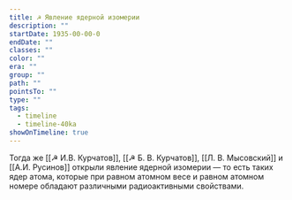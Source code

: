 ```yaml
---
title: ☭ Явление ядерной изомерии
description: ""
startDate: 1935-00-00-0
endDate: ""
classes: ""
color: ""
era: ""
group: ""
path: ""
pointsTo: ""
type: ""
tags:
  - timeline
  - timeline-40ka
showOnTimeline: true
---
```

Тогда же [[☭ И.В. Курчатов]], [[☭ Б. В. Курчатов]], [[Л. В. Мысовский]] и [[А.И. Русинов]] открыли явление ядерной изомерии — то есть таких ядер атома, которые при равном атомном весе и равном атомном номере обладают различными радиоактивными свойствами.